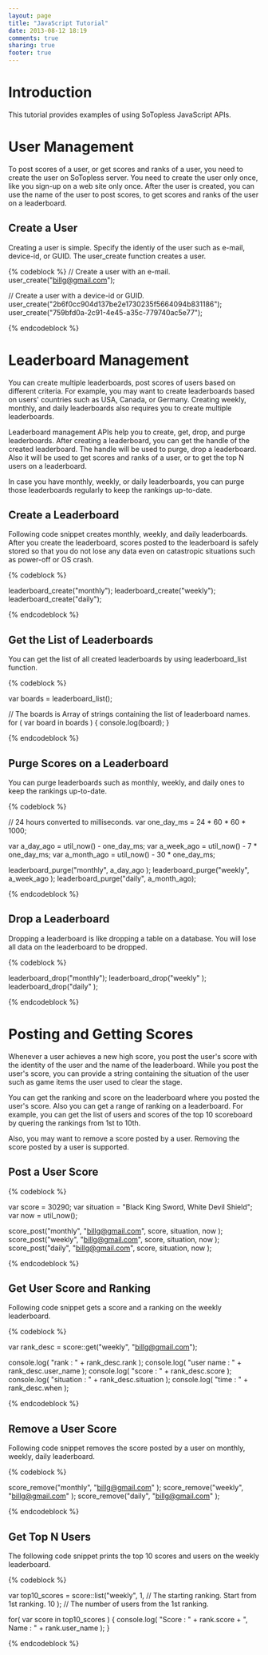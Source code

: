 ```yaml
---
layout: page
title: "JavaScript Tutorial"
date: 2013-08-12 18:19
comments: true
sharing: true
footer: true
---
```


Introduction
============
This tutorial provides examples of using SoTopless JavaScript APIs.

User Management
===============
To post scores of a user, or get scores and ranks of a user, you need to create the user on SoTopless server. You need to create the user only once, like you sign-up on a web site only once.
After the user is created, you can use the name of the user to post scores, to get scores and ranks of the user on a leaderboard.

Create a User
-------------
Creating a user is simple. Specify the identiy of the user such as e-mail, device-id, or GUID. The user_create function creates a user.

{% codeblock %}
// Create a user with an e-mail. 
user_create("billg@gmail.com");

// Create a user with a device-id or GUID.
user_create("2b6f0cc904d137be2e1730235f5664094b831186"); 
user_create("759bfd0a-2c91-4e45-a35c-779740ac5e77");  

{% endcodeblock %}

Leaderboard Management
======================
You can create multiple leaderboards, post scores of users based on different criteria. For example, you may want to create leaderboards based on users' countries such as USA, Canada, or Germany. Creating weekly, monthly, and daily leaderboards also requires you to create multiple leaderboards.

Leaderboard management APIs help you to create, get, drop, and purge leaderboards. After creating a leaderboard, you can get the handle of the created leaderboard. The handle will be used to purge, drop a leaderboard. Also it will be used to get scores and ranks of a user, or to get the top N users on a leaderboard.

In case you have monthly, weekly, or daily leaderboards, you can purge those leaderboards regularly to keep the rankings up-to-date. 

Create a Leaderboard
--------------------
Following code snippet creates monthly, weekly, and daily leaderboards. After you create the leaderboard, scores posted to the leaderboard is safely stored so that you do not lose any data even on catastropic situations such as power-off or OS crash.

{% codeblock %}

leaderboard_create("monthly");
leaderboard_create("weekly");
leaderboard_create("daily");

{% endcodeblock %}

Get the List of Leaderboards
----------------------------
You can get the list of all created leaderboards by using leaderboard_list function.

{% codeblock %}

var boards = leaderboard_list();

// The boards is Array of strings containing the list of leaderboard names.
for ( var board in boards ) {
    console.log(board);
}

{% endcodeblock %}

Purge Scores on a Leaderboard
-----------------------------
You can purge leaderboards such as monthly, weekly, and daily ones to keep the rankings up-to-date.

{% codeblock %}

// 24 hours converted to milliseconds.
var one_day_ms = 24 * 60 * 60 * 1000;

var a_day_ago   = util_now() - one_day_ms;
var a_week_ago  = util_now() - 7 * one_day_ms;
var a_month_ago = util_now() - 30 * one_day_ms;

leaderboard_purge("monthly", a_day_ago  );
leaderboard_purge("weekly",  a_week_ago );
leaderboard_purge("daily",   a_month_ago);

{% endcodeblock %}

Drop a Leaderboard
------------------
Dropping a leaderboard is like dropping a table on a database. You will lose all data on the leaderboard to be dropped.

{% codeblock %}

leaderboard_drop("monthly"); 
leaderboard_drop("weekly" ); 
leaderboard_drop("daily" ); 

{% endcodeblock %}


Posting and Getting Scores
==========================
Whenever a user achieves a new high score, you post the user's score with the identity of the user and the name of the leaderboard. While you post the user's score, you can provide a string containing the situation of the user such as game items the user used to clear the stage. 

You can get the ranking and score on the leaderboard where you posted the user's score. Also you can get a range of ranking on a leaderboard. For example, you can get the list of users and scores of the top 10 scoreboard by quering the rankings from 1st to 10th. 

Also, you may want to remove a score posted by a user. Removing the score posted by a user is supported.

Post a User Score
-----------------
{% codeblock %}

var score = 30290;
var situation = "Black King Sword, White Devil Shield";
var now = util_now();    

score_post("monthly", "billg@gmail.com", score, situation, now );
score_post("weekly",  "billg@gmail.com", score, situation, now );
score_post("daily",   "billg@gmail.com", score, situation, now );

{% endcodeblock %}

Get User Score and Ranking
---------------------------
Following code snippet gets a score and a ranking on the weekly leaderboard.

{% codeblock %}

var rank_desc = score::get("weekly", "billg@gmail.com");

console.log( "rank      : " + rank_desc.rank );
console.log( "user name : " + rank_desc.user_name );
console.log( "score     : " + rank_desc.score );
console.log( "situation : " + rank_desc.situation );
console.log( "time      : " + rank_desc.when );

{% endcodeblock %}

Remove a User Score
-------------------
Following code snippet removes the score posted by a user on monthly, weekly, daily leaderboard.

{% codeblock %}

score_remove("monthly", "billg@gmail.com" );
score_remove("weekly",  "billg@gmail.com" );
score_remove("daily",   "billg@gmail.com" );

{% endcodeblock %}

Get Top N Users
---------------
The following code snippet prints the top 10 scores and users on the weekly leaderboard.

{% codeblock %}

var top10_scores = 
score::list("weekly", 
            1,    // The starting ranking. Start from 1st ranking. 
            10 ); // The number of users from the 1st ranking.  

for( var score in top10_scores )
{
    console.log( "Score : " + rank.score + ", Name : " + rank.user_name );
}

{% endcodeblock %}
